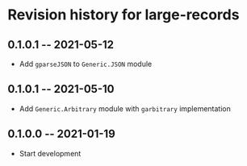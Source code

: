 # Revision history for large-records

## 0.1.0.1 -- 2021-05-12

* Add `gparseJSON` to `Generic.JSON` module

## 0.1.0.1 -- 2021-05-10

* Add `Generic.Arbitrary` module with `garbitrary` implementation

## 0.1.0.0 -- 2021-01-19

* Start development
